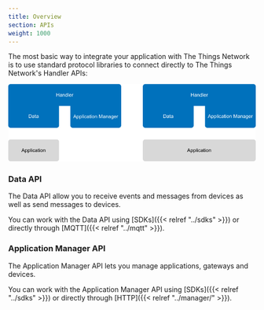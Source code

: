 ```yaml
---
title: Overview
section: APIs
weight: 1000
---
```


The most basic way to integrate your application with The Things Network is to use standard protocol libraries to connect directly to The Things Network's Handler APIs:

![APIs](../options-apis.png)

### Data API

The Data API allow you to receive events and messages from devices as well as send messages to devices.

You can work with the Data API using [SDKs]({{< relref "../sdks" >}}) or directly through [MQTT]({{< relref "../mqtt" >}}).

### Application Manager API

The Application Manager API lets you manage applications, gateways and devices.

You can work with the Application Manager API using [SDKs]({{< relref "../sdks" >}}) or directly through [HTTP]({{< relref "../manager/" >}}).
